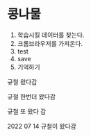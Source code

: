 # 콩나물
1. 학습시킬 데이터를 찾는다.
2. 크롬브라우저를 가져온다.
3. test
4. save
5. 기억하기

규철 왔다감

규철 한번더 왔다감

규철 또 왔다 감

2022 07 14 규철이 왔다감
